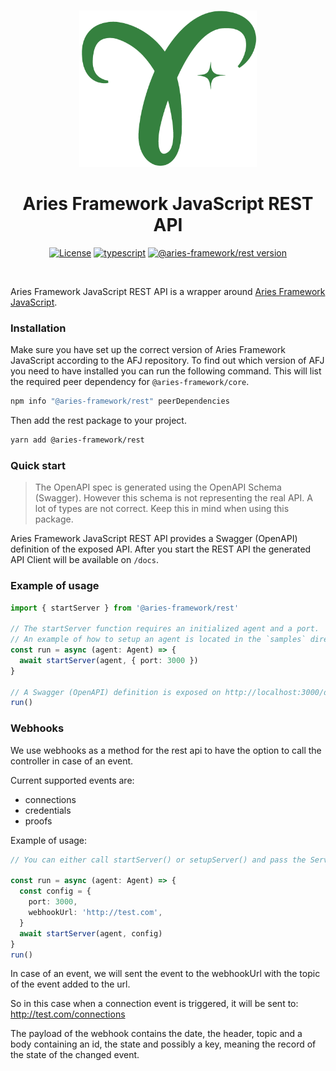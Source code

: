 <p align="center">
  <br />
  <img
    alt="Hyperledger Aries logo"
    src="https://raw.githubusercontent.com/hyperledger/aries-framework-javascript/aa31131825e3331dc93694bc58414d955dcb1129/images/aries-logo.png"
    height="250px"
  />
</p>
<h1 align="center"><b>Aries Framework JavaScript REST API</b></h1>
<p align="center">
  <a
    href="https://raw.githubusercontent.com/hyperledger/aries-framework-javascript-ext/main/LICENSE"
    ><img
      alt="License"
      src="https://img.shields.io/badge/License-Apache%202.0-blue.svg"
  /></a>
  <a href="https://www.typescriptlang.org/"
    ><img
      alt="typescript"
      src="https://img.shields.io/badge/%3C%2F%3E-TypeScript-%230074c1.svg"
  /></a>
    <a href="https://www.npmjs.com/package/@aries-framework/rest"
    ><img
      alt="@aries-framework/rest version"
      src="https://img.shields.io/npm/v/@aries-framework/rest"
  /></a>

</p>
<br />

Aries Framework JavaScript REST API is a wrapper around [Aries Framework JavaScript](https://github.com/hyperledger/aries-framework-javascript.git).

### Installation

Make sure you have set up the correct version of Aries Framework JavaScript according to the AFJ repository. To find out which version of AFJ you need to have installed you can run the following command. This will list the required peer dependency for `@aries-framework/core`.

```sh
npm info "@aries-framework/rest" peerDependencies
```

Then add the rest package to your project.

```sh
yarn add @aries-framework/rest
```

### Quick start

> The OpenAPI spec is generated using the OpenAPI Schema (Swagger). However this schema is not representing the real API. A lot of types are not correct. Keep this in mind when using this package.

Aries Framework JavaScript REST API provides a Swagger (OpenAPI) definition of the exposed API. After you start the REST API the generated API Client will be available on `/docs`.

### Example of usage

```ts
import { startServer } from '@aries-framework/rest'

// The startServer function requires an initialized agent and a port.
// An example of how to setup an agent is located in the `samples` directory.
const run = async (agent: Agent) => {
  await startServer(agent, { port: 3000 })
}

// A Swagger (OpenAPI) definition is exposed on http://localhost:3000/docs
run()
```

### Webhooks

We use webhooks as a method for the rest api to have the option to call the controller in case of an event.

Current supported events are:

- connections
- credentials
- proofs

Example of usage:

```ts
// You can either call startServer() or setupServer() and pass the ServerConfig interface with a webhookUrl

const run = async (agent: Agent) => {
  const config = {
    port: 3000,
    webhookUrl: 'http://test.com',
  }
  await startServer(agent, config)
}
run()
```

In case of an event, we will sent the event to the webhookUrl with the topic of the event added to the url.

So in this case when a connection event is triggered, it will be sent to: http://test.com/connections

The payload of the webhook contains the date, the header, topic and a body containing an id, the state and possibly a key, meaning the record of the state of the changed event.
